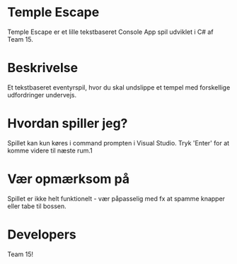 # Temple Escape
Temple Escape er et lille tekstbaseret Console App spil udviklet i C# af Team 15.
# Beskrivelse
Et tekstbaseret eventyrspil, hvor du skal undslippe et tempel med forskellige udfordringer undervejs.
# Hvordan spiller jeg?
Spillet kan kun køres i command prompten i Visual Studio. Tryk 'Enter' for at komme videre til næste rum.1
# Vær opmærksom på
Spillet er ikke helt funktionelt - vær påpasselig med fx at spamme knapper eller tabe til bossen. 
# Developers
Team 15!
